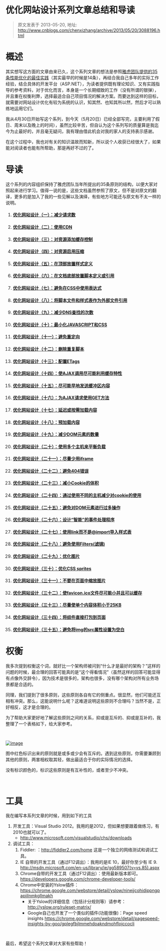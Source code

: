 # 优化网站设计系列文章总结和导读 
> 原文发表于 2013-05-20, 地址: http://www.cnblogs.com/chenxizhang/archive/2013/05/20/3088196.html 


概述
==


其实想写这方面的文章由来已久，这个系列文章的想法是参照[雅虎团队提供的35条性能优化的最佳实践](http://developer.yahoo.com/performance/rules.html)（其实最早的时候是14条），再结合我自己多年的实际工作经验，结合具体的开发平台（ASP.NET），为读者提供既有理论知识、又有实践指导的参考资料，对于优化而言，本身是一个长期细致的工作（没有所谓的银弹），并且重在权衡利弊，选择最适合自己项目情况的解决方案。而要达到这样的目标，就需要对网站设计优化有较为系统的认识，知其然、也知其所以然，然后才可以熟练地运用它们。


我从4月30日开始写这个系列，到今天（5月20日）已经全部写完，主要利用了假日、周末以及晚上的时间），虽然比较辛苦，但自认为这个系列写的质量算是我迄今为止最好的，并且毫无疑问，我有理由借此机会对我的家人的支持表示感谢。


在这个过程中，我也对有关的知识温故而知新，所以说个人收获已经很大了，如果能对阅读者也能有所帮助，那是再好不过的了。


导读
==


这个系列的内容组织保持了雅虎团队当年所提出的35条原则的结构，以便大家对照起来进行学习。值得一说的是，这些文档虽然参照了原文，但不是对原文的翻译，更多的是加入了我的一些见解以及演绎，有些地方可能还与原文有不太一样的说明。


1. #### [优化网站设计（一）：减少请求数](http://www.cnblogs.com/chenxizhang/archive/2013/04/29/3050839.html)
2. #### [优化网站设计（二）：使用CDN](http://www.cnblogs.com/chenxizhang/archive/2013/04/30/3051686.html)
3. #### [优化网站设计（三）：对资源添加缓存控制](http://www.cnblogs.com/chenxizhang/archive/2013/04/30/3052440.html)
4. #### [优化网站设计（四）：对资源启用压缩](http://www.cnblogs.com/chenxizhang/archive/2013/05/01/3052881.html)
5. #### [优化网站设计（五）：在顶部放置样式定义](http://www.cnblogs.com/chenxizhang/archive/2013/05/01/3053216.html)
6. #### [优化网站设计（六）：在文档底部放置脚本定义或引用](http://www.cnblogs.com/chenxizhang/archive/2013/05/01/3053299.html)
7. #### [优化网站设计（七）：避免在CSS中使用表达式](http://www.cnblogs.com/chenxizhang/archive/2013/05/01/3053439.html)
8. #### [优化网站设计（八）：将脚本文件和样式表作为外部文件引用](http://www.cnblogs.com/chenxizhang/archive/2013/05/01/3053562.html)
9. #### [优化网站设计（九）：减少DNS查找的次数](http://www.cnblogs.com/chenxizhang/archive/2013/05/02/3053996.html)
10. #### [优化网站设计（十）：最小化JAVASCRIPT和CSS](http://www.cnblogs.com/chenxizhang/archive/2013/05/02/3054141.html)
11. #### [优化网站设计（十一）：避免重定向](http://www.cnblogs.com/chenxizhang/archive/2013/05/05/3060804.html)
12. #### [优化网站设计（十二）：删除重复脚本](http://www.cnblogs.com/chenxizhang/archive/2013/05/05/3061004.html)
13. #### [优化网站设计（十三）：配置ETags](http://www.cnblogs.com/chenxizhang/archive/2013/05/11/3072898.html)
14. #### [优化网站设计（十四）：使AJAX调用尽可能利用缓存特性](http://www.cnblogs.com/chenxizhang/archive/2013/05/12/3073690.html)
15. #### [优化网站设计（十五）：尽可能早地发送缓冲区内容](http://www.cnblogs.com/chenxizhang/archive/2013/05/12/3073836.html)
16. #### [优化网站设计（十六）：为AJAX请求使用GET方法](http://www.cnblogs.com/chenxizhang/archive/2013/05/12/3073891.html)
17. #### [优化网站设计（十七）：延迟或按需加载内容](http://www.cnblogs.com/chenxizhang/archive/2013/05/16/3081941.html)
18. #### [优化网站设计（十八）：预加载内容](http://www.cnblogs.com/chenxizhang/archive/2013/05/16/3082402.html)
19. #### [优化网站设计（十九）：减少DOM元素的数量](http://www.cnblogs.com/chenxizhang/archive/2013/05/17/3083162.html)
20. #### [优化网站设计（二十）：使用多个主机来平衡负载](http://www.cnblogs.com/chenxizhang/archive/2013/05/17/3083509.html)
21. #### [优化网站设计（二十一）：尽量少用iframe](http://www.cnblogs.com/chenxizhang/archive/2013/05/17/3083788.html)
22. #### [优化网站设计（二十二）：避免404错误](http://www.cnblogs.com/chenxizhang/archive/2013/05/17/3084052.html)
23. #### [优化网站设计（二十三）：减小Cookie的体积](http://www.cnblogs.com/chenxizhang/archive/2013/05/18/3085712.html)
24. #### [优化网站设计（二十四）：通过使用不同的主机减少对cookie的使用](http://www.cnblogs.com/chenxizhang/archive/2013/05/19/3086514.html)
25. #### [优化网站设计（二十五）：避免对DOM元素进行过多操作](http://www.cnblogs.com/chenxizhang/archive/2013/05/19/3086546.html)
26. #### [优化网站设计（二十六）：设计“智能”的事件处理程序](http://www.cnblogs.com/chenxizhang/archive/2013/05/19/3086643.html)
27. #### [优化网站设计（二十七）：使用link而不是@import导入样式表](http://www.cnblogs.com/chenxizhang/archive/2013/05/19/3086725.html)
28. #### [优化网站设计（二十八）：避免使用Filters(滤镜)](http://www.cnblogs.com/chenxizhang/archive/2013/05/19/3086817.html)
29. #### [优化网站设计（二十九）：优化图片](http://www.cnblogs.com/chenxizhang/archive/2013/05/19/3086865.html)
30. #### [优化网站设计（三十）：优化CSS sprites](http://www.cnblogs.com/chenxizhang/archive/2013/05/19/3086895.html)
31. #### [优化网站设计（三十一）：不要在页面中缩放图片](http://www.cnblogs.com/chenxizhang/archive/2013/05/19/3086912.html)
32. #### [优化网站设计（三十二）：使favicon.ico文件尽可能小并且可以缓存](http://www.cnblogs.com/chenxizhang/archive/2013/05/20/3087965.html)
33. #### [优化网站设计（三十三）：尽量使单个内容体积小于25KB](http://www.cnblogs.com/chenxizhang/archive/2013/05/20/3087983.html)
34. #### [优化网站设计（三十四）：将组件直接打包到页面](http://www.cnblogs.com/chenxizhang/archive/2013/05/20/3087997.html)
35. #### [优化网站设计（三十五）：避免将img的src属性设置为空白](http://www.cnblogs.com/chenxizhang/archive/2013/05/20/3088007.html)


#### 


权衡
==


我多次提到权衡这个词，就好比一个架构师被问到“什么才是最好的架构？”这样的问题的时候，最合理的回答可能真的是“这个得看情况”（虽然这样的回答可能显得有点像外交辞令），因为技术是很多的，架构也很多，没有哪个架构对所有业务场景都是合适的。


同理，我们提到了很多原则，这些原则各自有它的侧重点。很显然，他们可能还互相有冲突。那么，这能说明什么呢？这难道说明这些原则不合理吗？当然不是，正好相反，这才是合理的。


为了帮助大家更好地了解这些原则之间的关系，抑或是互斥的、抑或是互补的，我整理了一个表格如下，给大家参考。


 


[![image](http://images.cnitblog.com/blog/9072/201305/20105554-eb4684a095dd448a87aeffc8a44aae70.png "image")](http://images.cnitblog.com/blog/9072/201305/20105317-b34b340ddb57410f88028e232968923c.png)


图中红色标识出来的原则就是或多或少会有互斥的。遇到这些原则，你需要兼顾到其他的原则，两害相权取其轻，做出最适合于你的实际情况的选择。


没有标识颜色的，标识这些原则是有互补性的，或者至少不冲突。


 


工具
==


我在编写本系列文章的时候，用到如下的工具


1. 开发工具：Visual Studio 2012。我用的是2012，但如果想要跟着做练习，有2010也就可以了。
	* <http://www.microsoft.com/visualstudio/chs/downloads>
2. 调试工具：
	1. Fiddler: ：<http://fiddler2.com/home> 这是一个独立的网络测试和调试工具。
	2. IE 自带的开发工具（通过F12调出）：我用的是IE 10，最好你至少有 IE 9. <http://msdn.microsoft.com/en-us/library/ie/gg589507(v=vs.85).aspx>
	3. Chrome自带的开发工具（通过F12调出）：使用最新版本即可。<https://developers.google.com/chrome-developer-tools/>
	4. Chrome中安装的Yslow插件：<https://chrome.google.com/webstore/detail/yslow/ninejjcohidippngpapiilnmkgllmakh>
		* 关于Yslow的详细信息（包括计分规则等）请参考：<http://yslow.org/ruleset-matrix/>
		* Google自己也开发了一个类似的插件(功能很像)：Page speed insights <https://chrome.google.com/webstore/detail/pagespeed-insights-by-goo/gplegfbjlmmehdoakndmohflojccocli>


 


最后，希望这个系列文章对大家有些帮助！

